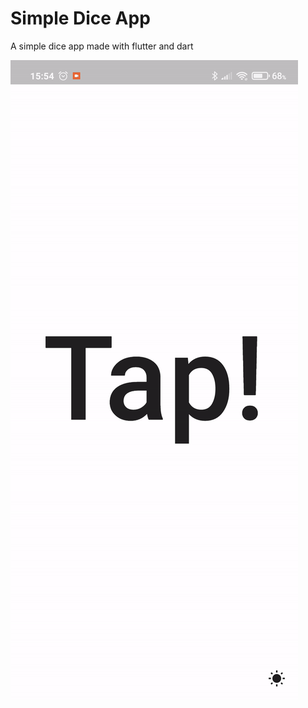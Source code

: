 # Simple Dice App
 A simple dice app made with flutter and dart
 
 ![Example Gif](example_images/example.gif)
